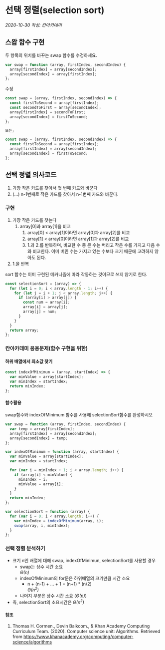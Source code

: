 # 선택 정렬(selection sort)

_2020-10-30 작성: 칸아카데미_

## 스왑 함수 구현

두 항목의 위치를 바꾸는 swap 함수를 수정하세요.

```javascript
var swap = function (array, firstIndex, secondIndex) {
  array[firstIndex] = array[secondIndex];
  array[secondIndex] = array[firstIndex];
};
```

수정

```javascript
const swap = (array, firstIndex, secondIndex) => {
  const firstToSecond = array[firstIndex];
  const secondToFirst = array[secondIndex];
  array[firstIndex] = secondToFirst;
  array[secondIndex] = firstToSecond;
};

또는;

const swap = (array, firstIndex, secondIndex) => {
  const firstToSecond = array[firstIndex];
  array[firstIndex] = array[secondIndex];
  array[secondIndex] = firstToSecond;
};
```

## 선택 정렬 의사코드

1. 가장 작은 카드를 찾아서 첫 번째 카드와 바꾼다
2. (...) n-1번째로 작은 카드를 찾아서 n-1번째 카드와 바꾼다.

### 구현

1. 가장 작은 카드를 찾는다
   1. array[0]과 array[1]을 비교
      1. array[0] < array[1]이라면 array[0]과 array[2]를 비교
      2. array[1] < array[0]이라면 array[1]과 array[2]를 비교
      3. 1.과 2.를 반복하며, 비교한 수 중 큰 수는 버리고 작은 수를 가지고 다음 수와 비교한다. 이미 버린 수는 가지고 있는 수보다 크기 때문에 고려하지 않아도 된다.
2. 1.을 반복

sort 함수는 이미 구현된 메커니즘에 따라 작동하는 것이므로 쓰지 않기로 한다.

```javascript
const selectionSort = (array) => {
  for (let i = 0; i < array.length - 1; i++) {
    for (let j = i + 1; j < array.length; j++) {
      if (array[i] > array[j]) {
        const num = array[i];
        array[i] = array[j];
        array[j] = num;
      }
    }
  }
  return array;
};
```

### 칸아카데미 응용문제(함수 구현을 위한)

#### 하위 배열에서 최소값 찾기

```javascript
const indexOfMinimum = (array, startIndex) => {
  var minValue = array[startIndex];
  var minIndex = startIndex;
  return minIndex;
};
```

#### 함수활용

swap함수와 indexOfMinimum 함수를 사용해 selectionSort함수를 완성하시오

```javascript
var swap = function (array, firstIndex, secondIndex) {
  var temp = array[firstIndex];
  array[firstIndex] = array[secondIndex];
  array[secondIndex] = temp;
};

var indexOfMinimum = function (array, startIndex) {
  var minValue = array[startIndex];
  var minIndex = startIndex;

  for (var i = minIndex + 1; i < array.length; i++) {
    if (array[i] < minValue) {
      minIndex = i;
      minValue = array[i];
    }
  }
  return minIndex;
};

var selectionSort = function (array) {
  for (var i = 0; i < array.length; i++) {
    var minIndex = indexOfMinimum(array, i);
    swap(array, i, minIndex);
  }
};
```

### 선택 정렬 분석하기

- 크기 n인 배열에 대해 swap, indexOfMinimun, selectionSort를 사용할 경우
  - swap는 상수 시간 소요 <br>
    _Θ(n)_
  - indexOfMininum의 for문은 하위배열의 크기만큼 시간 소요
    - n + (n-1) + ... + 1 = (n+1) \* (n/2) <br>
      _Θ(n<sup>2</sup>)_
  - 나머지 부분은 상수 시간 소요 (_Θ(n)_)
- 즉, selectionSort의 소요시간은 _Θ(n<sup>2</sup>)_

#### 참조

1. Thomas H. Cormen., Devin Balkcom., & Khan Academy Computing Curriculum Team. (2020). Computer science unit: Algorithms. Retrieved from https://www.khanacademy.org/computing/computer-science/algorithms
